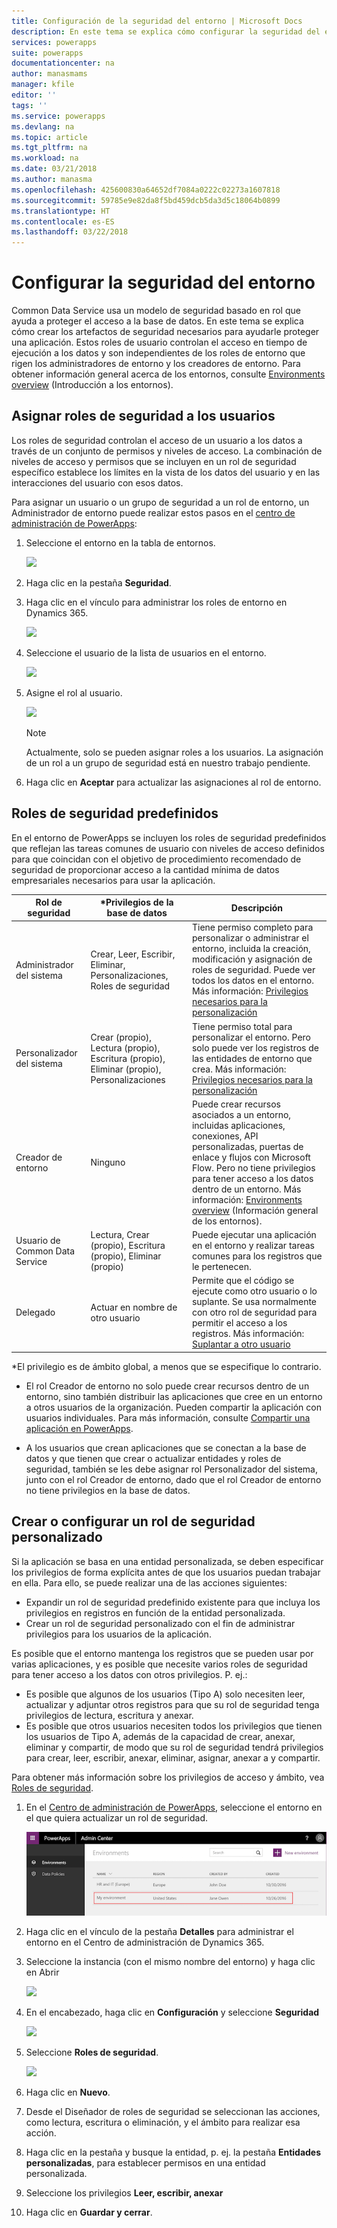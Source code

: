 ```yaml
---
title: Configuración de la seguridad del entorno | Microsoft Docs
description: En este tema se explica cómo configurar la seguridad del entorno.
services: powerapps
suite: powerapps
documentationcenter: na
author: manasmams
manager: kfile
editor: ''
tags: ''
ms.service: powerapps
ms.devlang: na
ms.topic: article
ms.tgt_pltfrm: na
ms.workload: na
ms.date: 03/21/2018
ms.author: manasma
ms.openlocfilehash: 425600830a64652df7084a0222c02273a1607818
ms.sourcegitcommit: 59785e9e82da8f5bd459dcb5da3d5c18064b0899
ms.translationtype: HT
ms.contentlocale: es-ES
ms.lasthandoff: 03/22/2018
---
```

# <a name="configure-environment-security"></a>Configurar la seguridad del entorno
Common Data Service usa un modelo de seguridad basado en rol que ayuda a proteger el acceso a la base de datos. En este tema se explica cómo crear los artefactos de seguridad necesarios para ayudarle proteger una aplicación. Estos roles de usuario controlan el acceso en tiempo de ejecución a los datos y son independientes de los roles de entorno que rigen los administradores de entorno y los creadores de entorno. Para obtener información general acerca de los entornos, consulte [Environments overview](environments-overview.md) (Introducción a los entornos).

## <a name="assign-security-roles-to-users"></a>Asignar roles de seguridad a los usuarios
Los roles de seguridad controlan el acceso de un usuario a los datos a través de un conjunto de permisos y niveles de acceso. La combinación de niveles de acceso y permisos que se incluyen en un rol de seguridad específico establece los límites en la vista de los datos del usuario y en las interacciones del usuario con esos datos.

Para asignar un usuario o un grupo de seguridad a un rol de entorno, un Administrador de entorno puede realizar estos pasos en el [centro de administración de PowerApps][1]:

1. Seleccione el entorno en la tabla de entornos.

    ![](./media/environment-admin/environment-list-new.png)

2. Haga clic en la pestaña **Seguridad**.

3. Haga clic en el vínculo para administrar los roles de entorno en Dynamics 365.

    ![](./media/environment-admin/Security-Link-D365.png)

4. Seleccione el usuario de la lista de usuarios en el entorno.

    ![](./media/environment-admin/D365-Select-User.png)

5. Asigne el rol al usuario.

    ![](./media/environment-admin/D365-Assign-Role.png)

    > [!NOTE]
    > Actualmente, solo se pueden asignar roles a los usuarios. La asignación de un rol a un grupo de seguridad está en nuestro trabajo pendiente.

6. Haga clic en **Aceptar** para actualizar las asignaciones al rol de entorno.


## <a name="predefined-security-roles"></a>Roles de seguridad predefinidos
En el entorno de PowerApps se incluyen los roles de seguridad predefinidos que reflejan las tareas comunes de usuario con niveles de acceso definidos para que coincidan con el objetivo de procedimiento recomendado de seguridad de proporcionar acceso a la cantidad mínima de datos empresariales necesarios para usar la aplicación.

|Rol de seguridad  |*Privilegios de la base de datos  |Descripción |
|---------|---------|---------|
|Administrador del sistema     |  Crear, Leer, Escribir, Eliminar, Personalizaciones, Roles de seguridad       | Tiene permiso completo para personalizar o administrar el entorno, incluida la creación, modificación y asignación de roles de seguridad. Puede ver todos los datos en el entorno. Más información: [Privilegios necesarios para la personalización](https://docs.microsoft.com/dynamics365/customer-engagement/customize/privileges-required-customization)        |
|Personalizador del sistema     | Crear (propio), Lectura (propio), Escritura (propio), Eliminar (propio), Personalizaciones         | Tiene permiso total para personalizar el entorno. Pero solo puede ver los registros de las entidades de entorno que crea. Más información: [Privilegios necesarios para la personalización](https://docs.microsoft.com/dynamics365/customer-engagement/customize/privileges-required-customization)        |
|Creador de entorno     |  Ninguno       | Puede crear recursos asociados a un entorno, incluidas aplicaciones, conexiones, API personalizadas, puertas de enlace y flujos con Microsoft Flow. Pero no tiene privilegios para tener acceso a los datos dentro de un entorno. Más información: [Environments overview](https://powerapps.microsoft.com/blog/powerapps-environments/) (Información general de los entornos).        |
|Usuario de Common Data Service     |  Lectura, Crear (propio), Escritura (propio), Eliminar (propio)       | Puede ejecutar una aplicación en el entorno y realizar tareas comunes para los registros que le pertenecen.        |
|Delegado     | Actuar en nombre de otro usuario        | Permite que el código se ejecute como otro usuario o lo suplante.  Se usa normalmente con otro rol de seguridad para permitir el acceso a los registros. Más información: [Suplantar a otro usuario](https://docs.microsoft.com/dynamics365/customer-engagement/developer/org-service/impersonate-another-user)        |

*El privilegio es de ámbito global, a menos que se especifique lo contrario.

- El rol Creador de entorno no solo puede crear recursos dentro de un entorno, sino también distribuir las aplicaciones que cree en un entorno a otros usuarios de la organización. Pueden compartir la aplicación con usuarios individuales. Para más información, consulte [Compartir una aplicación en PowerApps](../maker/canvas-apps/share-app.md).

- A los usuarios que crean aplicaciones que se conectan a la base de datos y que tienen que crear o actualizar entidades y roles de seguridad, también se les debe asignar rol Personalizador del sistema, junto con el rol Creador de entorno, dado que el rol Creador de entorno no tiene privilegios en la base de datos.


## <a name="create-or-configure-a-custom-security-role"></a>Crear o configurar un rol de seguridad personalizado
Si la aplicación se basa en una entidad personalizada, se deben especificar los privilegios de forma explícita antes de que los usuarios puedan trabajar en ella. Para ello, se puede realizar una de las acciones siguientes:
- Expandir un rol de seguridad predefinido existente para que incluya los privilegios en registros en función de la entidad personalizada.
- Crear un rol de seguridad personalizado con el fin de administrar privilegios para los usuarios de la aplicación.

Es posible que el entorno mantenga los registros que se pueden usar por varias aplicaciones, y es posible que necesite varios roles de seguridad para tener acceso a los datos con otros privilegios. P. ej.:
- Es posible que algunos de los usuarios (Tipo A) solo necesiten leer, actualizar y adjuntar otros registros para que su rol de seguridad tenga privilegios de lectura, escritura y anexar.
- Es posible que otros usuarios necesiten todos los privilegios que tienen los usuarios de Tipo A, además de la capacidad de crear, anexar, eliminar y compartir, de modo que su rol de seguridad tendrá privilegios para crear, leer, escribir, anexar, eliminar, asignar, anexar a y compartir.

Para obtener más información sobre los privilegios de acceso y ámbito, vea [Roles de seguridad](https://docs.microsoft.com/dynamics365/customer-engagement/admin/security-roles-privileges#security-roles).

1. En el [Centro de administración de PowerApps][1], seleccione el entorno en el que quiera actualizar un rol de seguridad.

    ![](./media/environment-admin/choose-environment-updated.png)

2. Haga clic en el vínculo de la pestaña **Detalles** para administrar el entorno en el Centro de administración de Dynamics 365.

3. Seleccione la instancia (con el mismo nombre del entorno) y haga clic en Abrir

    ![](./media/database-security/glados-instance-list.png)

4. En el encabezado, haga clic en **Configuración** y seleccione **Seguridad**

    ![](./media/database-security/dyn365-settings-security.png)

5. Seleccione **Roles de seguridad**.

    ![](./media/database-security/dyn365-securityroles.png)

6. Haga clic en **Nuevo**.

7. Desde el Diseñador de roles de seguridad se seleccionan las acciones, como lectura, escritura o eliminación, y el ámbito para realizar esa acción.

8. Haga clic en la pestaña y busque la entidad, p. ej. la pestaña **Entidades personalizadas**, para establecer permisos en una entidad personalizada.

9. Seleccione los privilegios **Leer, escribir, anexar**

10. Haga clic en **Guardar y cerrar**.



<!--Reference links in article-->
[1]: https://admin.powerapps.com
